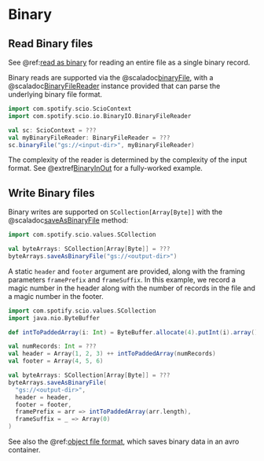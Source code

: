 # Binary

## Read Binary files

See @ref:[read as binary](ReadFiles.md#read-as-binary) for reading an entire file as a single binary record.

Binary reads are supported via the @scaladoc[binaryFile](com.spotify.scio.ScioContext#binaryFile(path:String,reader:com.spotify.scio.io.BinaryIO.BinaryFileReader,compression:org.apache.beam.sdk.io.Compression,emptyMatchTreatment:org.apache.beam.sdk.io.fs.EmptyMatchTreatment,suffix:String):com.spotify.scio.values.SCollection[Array[Byte]]), with a @scaladoc[BinaryFileReader](com.spotify.scio.io.BinaryIO.BinaryFileReader) instance provided that can parse the underlying binary file format.

```scala mdoc:compile-only
import com.spotify.scio.ScioContext
import com.spotify.scio.io.BinaryIO.BinaryFileReader

val sc: ScioContext = ???
val myBinaryFileReader: BinaryFileReader = ???
sc.binaryFile("gs://<input-dir>", myBinaryFileReader)
```

The complexity of the reader is determined by the complexity of the input format.
See @extref[BinaryInOut](example:BinaryInOut) for a fully-worked example.

## Write Binary files

Binary writes are supported on `SCollection[Array[Byte]]` with the @scaladoc[saveAsBinaryFile](com.spotify.scio.values.SCollection#saveAsBinaryFile(path:String,numShards:Int,prefix:String,suffix:String,compression:org.apache.beam.sdk.io.Compression,header:Array[Byte],footer:Array[Byte],shardNameTemplate:String,framePrefix:Array[Byte]=%3EArray[Byte],frameSuffix:Array[Byte]=%3EArray[Byte],tempDirectory:String,filenamePolicySupplier:com.spotify.scio.util.FilenamePolicySupplier)(implicitev:T%3C:%3CArray[Byte]):com.spotify.scio.io.ClosedTap[Nothing]) method:

```scala mdoc:compile-only
import com.spotify.scio.values.SCollection

val byteArrays: SCollection[Array[Byte]] = ???
byteArrays.saveAsBinaryFile("gs://<output-dir>")
```

A static `header` and `footer` argument are provided, along with the framing parameters `framePrefix` and `frameSuffix`. 
In this example, we record a magic number in the header along with the number of records in the file and a magic number in the footer.

```scala mdoc:compile-only
import com.spotify.scio.values.SCollection
import java.nio.ByteBuffer

def intToPaddedArray(i: Int) = ByteBuffer.allocate(4).putInt(i).array()

val numRecords: Int = ???
val header = Array(1, 2, 3) ++ intToPaddedArray(numRecords)
val footer = Array(4, 5, 6)

val byteArrays: SCollection[Array[Byte]] = ???
byteArrays.saveAsBinaryFile(
  "gs://<output-dir>",
  header = header,
  footer = footer,
  framePrefix = arr => intToPaddedArray(arr.length),
  frameSuffix = _ => Array(0)
)
```

See also the @ref:[object file format](Object.md), which saves binary data in an avro container.
